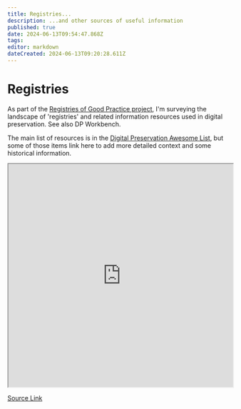 ```yaml
---
title: Registries...
description: ...and other sources of useful information
published: true
date: 2024-06-13T09:54:47.868Z
tags: 
editor: markdown
dateCreated: 2024-06-13T09:20:28.611Z
---
```


# Registries

As part of the [Registries of Good Practice project](https://github.com/digipres/registries-of-practice-project), I'm surveying the landscape of 'registries' and related information resources used in digital preservation. See also DP Workbench.

The main list of resources is in the [Digital Preservation Awesome List](https://github.com/digipres/awesome-digital-preservation#readme), but some of those items link here to add more detailed context and some historical information.


<iframe src="https://www.tldraw.com/v/mTxpCT7vGqBnNeCB6BSkozz?p=i8xOfrpl1FPcAGOhYZUVx&v=-371,-369,1461,1462" width="100%" height="500px"></iframe>

[Source Link](https://www.tldraw.com/v/mTxpCT7vGqBnNeCB6BSkozz?p=i8xOfrpl1FPcAGOhYZUVx&v=-371,-369,1461,1462)